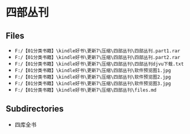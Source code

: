 # 四部丛刊

## Files

- `F:/【01分类书籍】\kindle好书\更新7\压缩\四部丛刊\四部丛刊.part1.rar`
- `F:/【01分类书籍】\kindle好书\更新7\压缩\四部丛刊\四部丛刊.part2.rar`
- `F:/【01分类书籍】\kindle好书\更新7\压缩\四部丛刊\四部丛刊djvu下载.txt`
- `F:/【01分类书籍】\kindle好书\更新7\压缩\四部丛刊\软件预览图1.jpg`
- `F:/【01分类书籍】\kindle好书\更新7\压缩\四部丛刊\软件预览图2.jpg`
- `F:/【01分类书籍】\kindle好书\更新7\压缩\四部丛刊\软件预览图3.jpg`
- `F:/【01分类书籍】\kindle好书\更新7\压缩\四部丛刊\files.md`

## Subdirectories

- 四库全书
